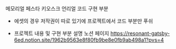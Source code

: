 메모리얼 페스타 키오스크 언리얼 코드 구현 부분

- 에셋의 경우 저작권이 따로 있기에 프로젝트에서 코드 부분만 푸쉬

- 프로젝트 내용 및 구현 부분 설명 노션 페이지 https://resonant-gatsby-6ed.notion.site/1962b9563e8f80fb9be8e0fb9ab498a1?pvs=4

